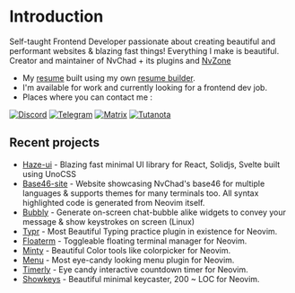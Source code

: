 # Introduction 

Self-taught Frontend Developer passionate about creating beautiful and performant websites & blazing fast things! 
Everything I make is beautiful. Creator and maintainer of NvChad + its plugins and [NvZone](https://github.com/nvzone)

- My [resume](https://github.com/user-attachments/files/21798908/resume.pdf) built using my own [resume builder](https://github.com/siduck/quickcv).
- I'm available for work and currently looking for a frontend dev job.
- Places where you can contact me : 

[![Discord](https://img.shields.io/badge/Discord-%235865F2.svg?style=for-the-badge&logo=discord&logoColor=white)](https://discord.com/users/600704648038580235)
[![Telegram](https://img.shields.io/badge/Telegram-2CA5E0?style=for-the-badge&logo=telegram&logoColor=white)](https://t.me/siduck_og)
[![Matrix](https://img.shields.io/badge/matrix-0A976F?style=for-the-badge&logo=Matrix&logoColor=white)](https://matrix.to/#/@siduck:matrix.org)
[![Tutanota](https://img.shields.io/badge/Tutanota-840010?style=for-the-badge&logo=Tutanota&logoColor=white)](mailto:siduck@tutanota.com)

## Recent projects 

- [Haze-ui](https://github.com/hazeui/haze-ui) - Blazing fast minimal UI library for React, Solidjs, Svelte built using UnoCSS
- [Base46-site](https://github.com/siduck/base46-site) - Website showcasing NvChad's base46 for multiple languages & supports themes for many terminals too. All syntax highlighted code is generated from Neovim itself.
- [Bubbly](https://github.com/siduck/bubbly) - Generate on-screen chat-bubble alike widgets to convey your message & show keystrokes on screen (Linux)
- [Typr](https://github.com/nvchad/typr) - Most Beautiful Typing practice plugin in existence for Neovim.
- [Floaterm](https://github.com/nvzone/floaterm) - Toggleable floating terminal manager for Neovim.
- [Minty](https://github.com/nvchad/minty) - Beautiful Color tools like colorpicker for Neovim.
- [Menu](https://github.com/nvchad/menu) - Most eye-candy looking menu plugin for Neovim.
- [Timerly](https://github.com/NvChad/timerly) - Eye candy interactive countdown timer for Neovim.
- [Showkeys](https://github.com/NvChad/showkeys) - Beautiful minimal keycaster, 200 ~ LOC for Neovim.
